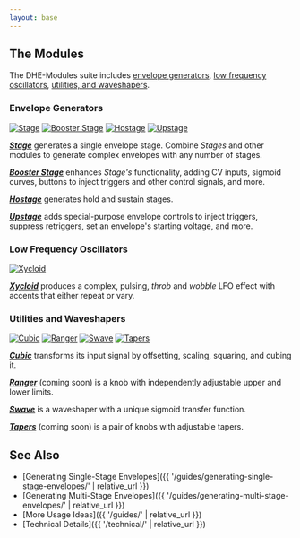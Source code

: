 ```yaml
---
layout: base
---
```


## The Modules

The DHE-Modules suite includes
[envelope generators](#envelope-generators),
[low frequency oscillators](#low-frequency-oscillators),
[utilities, and waveshapers](#utilities-and-waveshapers).

### Envelope Generators

[![_Stage_](modules/stage/panel.svg)](modules/stage/)
[![_Booster Stage_](modules/booster-stage/panel.svg)](modules/booster-stage/)
[![_Hostage_](modules/hostage/panel.svg)](modules/hostage/)
[![_Upstage_](modules/upstage/panel.svg)](modules/upstage/)

**[_Stage_](modules/stage/)**
generates a single envelope stage.
Combine _Stages_ and other modules
to generate complex envelopes
with any number of stages.

**[_Booster Stage_](modules/booster-stage/)**
enhances _Stage's_ functionality,
adding CV inputs,
sigmoid curves,
buttons to inject triggers and other control signals,
and more.

**[_Hostage_](modules/hostage/)**
generates hold and sustain stages.

**[_Upstage_](modules/upstage/)**
adds special-purpose envelope controls
to
inject triggers,
suppress retriggers,
set an envelope's starting voltage,
and more.

### Low Frequency Oscillators

[![_Xycloid_](modules/xycloid/panel.svg)](modules/xycloid/)

**[_Xycloid_](modules/xycloid/)**
produces a complex, pulsing,
_throb_ and _wobble_ LFO effect
with accents that either repeat or vary.

### Utilities and Waveshapers

[![_Cubic_](modules/cubic/panel.svg)](modules/cubic/)
[![_Ranger_](modules/ranger/panel.svg)](modules/ranger/)
[![_Swave_](modules/swave/panel.svg)](modules/swave/)
[![_Tapers_](modules/tapers/panel.svg)](modules/tapers/)

**[_Cubic_](modules/cubic/)**
transforms its input signal by offsetting, scaling, squaring, and cubing it.

**[_Ranger_](modules/ranger/)**
(coming soon)
is a knob with independently adjustable upper and lower limits.

**[_Swave_](modules/swave/)**
is a waveshaper with a unique sigmoid transfer function.

**[_Tapers_](modules/tapers/)**
(coming soon)
is a pair of knobs with adjustable tapers.

## See Also

- [Generating Single-Stage Envelopes]({{ '/guides/generating-single-stage-envelopes/' | relative_url }})
- [Generating Multi-Stage Envelopes]({{ '/guides/generating-multi-stage-envelopes/' | relative_url }})
- [More Usage Ideas]({{ '/guides/' | relative_url }})
- [Technical Details]({{ '/technical/' | relative_url }})

